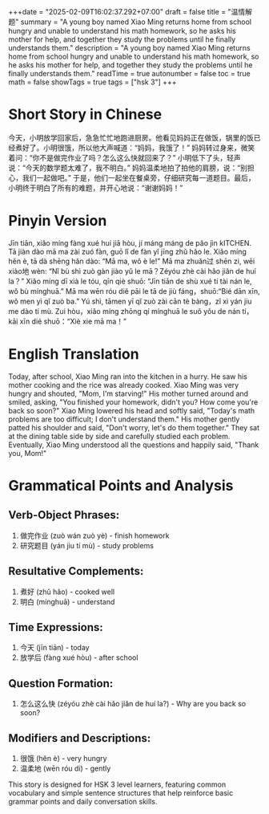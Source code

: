 +++date = "2025-02-09T16:02:37.292+07:00"
draft = false
title = "温情解题"
summary = "A young boy named Xiao Ming returns home from school hungry and unable to understand his math homework, so he asks his mother for help, and together they study the problems until he finally understands them."
description = "A young boy named Xiao Ming returns home from school hungry and unable to understand his math homework, so he asks his mother for help, and together they study the problems until he finally understands them."
readTime = true
autonumber = false
toc = true
math = false
showTags = true
tags = ["hsk 3"]
+++



# Short Story in Chinese  

今天，小明放学回家后，急急忙忙地跑进厨房。他看见妈妈正在做饭，锅里的饭已经煮好了。小明很饿，所以他大声喊道：“妈妈，我饿了！” 妈妈转过身来，微笑着问：“你不是做完作业了吗？怎么这么快就回来了？” 小明低下了头，轻声说：“今天的数学题太难了，我不明白。” 妈妈温柔地拍了拍他的肩膀，说：“别担心，我们一起做吧。” 于是，他们一起坐在餐桌旁，仔细研究每一道题目。最后，小明终于明白了所有的难题，并开心地说：“谢谢妈妈！”  

# Pinyin Version  

Jīn tiān, xiǎo míng fàng xué huí jiā hòu, jí máng máng de pǎo jìn kITCHEN. Tā jiàn dào mā ma zài zuó fàn, guō lǐ de fàn yǐ jīng zhǔ hǎo le. Xiǎo míng hěn è, tā dà shēng hǎn dào: “Mā ma, wǒ è le!” Mā ma zhuǎn过 shēn zi, wēi xiào地 wèn: “Nǐ bù shì zuò gàn jiào yǔ le mā？Zéyóu zhè cài hǎo jiǎn de huí la？” Xiǎo míng dī xià le tóu, qīn qiè shuō: “Jīn tiān de shù xué tí tài nán le, wǒ bù mínghuā.” Mā ma wēn róu diě pāi le tā de jiù fáng，shuō:“Bié dān xīn, wǒ men yì qǐ zuò ba.” Yú shì, tāmen yī qǐ zuò zài cān tè bàng，zǐ xì yán jiu me dào tí mù. Zui hòu，xiǎo míng zhōng qí mínghuā le suǒ yǒu de nán tí，kāi xīn dié shuō：“Xiè xie mā ma！”  

# English Translation  

Today, after school, Xiao Ming ran into the kitchen in a hurry. He saw his mother cooking and the rice was already cooked. Xiao Ming was very hungry and shouted, "Mom, I'm starving!" His mother turned around and smiled, asking, "You finished your homework, didn't you? How come you're back so soon?" Xiao Ming lowered his head and softly said, "Today's math problems are too difficult; I don't understand them." His mother gently patted his shoulder and said, "Don't worry, let's do them together." They sat at the dining table side by side and carefully studied each problem. Eventually, Xiao Ming understood all the questions and happily said, "Thank you, Mom!"  

# Grammatical Points and Analysis 

## Verb-Object Phrases:  
1. 做完作业 (zuò wán zuò yè) - finish homework  
2. 研究题目 (yán jiu tí mù) - study problems  

## Resultative Complements:  
1. 煮好 (zhǔ hǎo) - cooked well  
2. 明白 (mínghuā) - understand  

## Time Expressions:  
1. 今天 (jīn tiān) - today  
2. 放学后 (fàng xué hòu) - after school  

## Question Formation:  
1. 怎么这么快 (zéyóu zhè cài hǎo jiǎn de huí la?) - Why are you back so soon?  

## Modifiers and Descriptions:  
1. 很饿 (hěn è) - very hungry  
2. 温柔地 (wēn róu di) - gently  

This story is designed for HSK 3 level learners, featuring common vocabulary and simple sentence structures that help reinforce basic grammar points and daily conversation skills.
